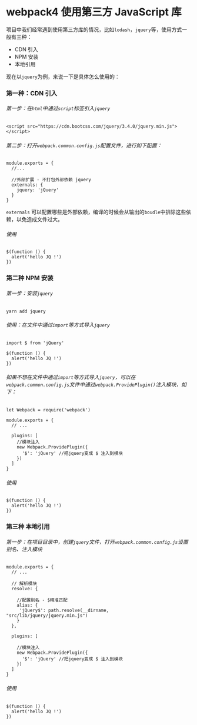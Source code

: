 # webpack4 使用第三方 JavaScript 库

项目中我们经常遇到使用第三方库的情况，比如`lodash`，`jquery`等，使用方式一般有三种：

- CDN 引入
- NPM 安装
- 本地引用

现在以`jquery`为例，来说一下是具体怎么使用的：

### 第一种：CDN 引入

###### 第一步：在`html`中通过`script`标签引入`jquery`

```
<script src="https://cdn.bootcss.com/jquery/3.4.0/jquery.min.js"></script>
```

###### 第二步：打开`webpack.common.config.js`配置文件，进行如下配置：

```
module.exports = {
  //...
  
  //外部扩展 - 不打包外部依赖 jquery
  externals: {
    jquery: 'jQuery'
  }
}
```

`externals` 可以配置哪些是外部依赖，编译的时候会从输出的`boudle`中排除这些依赖，以免造成文件过大。

###### 使用

```
$(function () { 
  alert('hello JQ !')
})
```

### 第二种 NPM 安装

###### 第一步：安装`jquery`

```
yarn add jquery
```

###### 使用：在文件中通过`import`等方式导入`jquery`

```
import $ from 'jQuery'

$(function () {
  alert('hello JQ !')
})
```

###### 如果不想在文件中通过`import`等方式导入`jquery`，可以在`webpack.common.config.js`文件中通过`webpack.ProvidePlugin()`注入模块，如下：

```
let Webpack = require('webpack')

module.exports = {
  // ...
  
  plugins: [
    //模块注入
    new Webpack.ProvidePlugin({
      '$': 'jQuery' //把jquery变成 $ 注入到模块
    })
  ]
}
```

###### 使用

```
$(function () {
  alert('hello JQ !')
})
```

### 第三种 本地引用

###### 第一步：在项目目录中，创建`jquery`文件，打开`webpack.common.config.js`设置别名、注入模块

```
module.exports = {
  // ...
  
  // 解析模块
  resolve: {
  
    //配置别名 - $精准匹配
    alias: {
     'jQuery$': path.resolve(__dirname, "src/lib/jquery/jquery.min.js")
    }
  },
  
  plugins: [
  
    //模块注入
    new Webpack.ProvidePlugin({
      '$': 'jQuery' //把jquery变成 $ 注入到模块
    })
  ]
}
```

###### 使用

```
$(function () {
  alert('hello JQ !')
})
```








